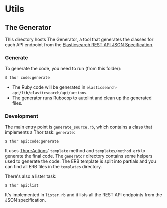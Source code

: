 # Utils

## The Generator

This directory hosts The Generator, a tool that generates the classes for each API endpoint from the [Elasticsearch REST API JSON Specification](https://github.com/elastic/elasticsearch/tree/master/rest-api-spec).

### Generate

To generate the code, you need to run (from this folder):
```bash
$ thor code:generate
```

- The Ruby code will be generated in `elasticsearch-api/lib/elasticsearch/api/actions`.
- The generator runs Rubocop to autolint and clean up the generated files.

### Development

The main entry point is `generate_source.rb`, which contains a class that implements a Thor task: `generate`:

```
$ thor api:code:generate
```

It uses [Thor::Actions](https://github.com/erikhuda/thor/wiki/Actions)' `template` method and `templates/method.erb` to generate the final code. The `generator` directory contains some helpers used to generate the code. The ERB template is split into partials and you can find all ERB files in the `templates` directory.

There's also a lister task:

```
$ thor api:list
```

It's implemented in `lister.rb` and it lists all the REST API endpoints from the JSON specification.
